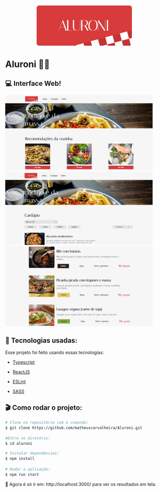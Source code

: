 <p align="center">
  <img src="./src/assets/logo.svg"/>
</p>

# **Aluroni** 🥡🍝

## 💻 Interface Web!

<p>
  <img src="./public/images/recommendations.png" width="470"/>
  <img src="./public/images/menu.png" width="470"/>
  <img src="./public/images/options.png" width="470" center/>
</p>

## 🔎 Tecnologias usadas:

Esse projeto foi feito usando essas tecnologias:

- [Typescript](https://www.typescriptlang.org/)

- [ReactJS](https://reactjs.org/)

- [ESLint](https://eslint.org/)

- [SASS](https://sass-lang.com/)

## 🎬 Como rodar o projeto:

```bash
# Clone no repositório com o comando:
$ git clone https://github.com/matheuscarvalheira/Aluroni.git

#Entre no diretório:
$ cd aluroni
```

```bash
# Instalar dependências:
$ npm install

# Rodar a aplicação:
$ npm run start
```

🎯 Agora é só ir em: http://localhost:3000/ para ver os resultados em tela.
